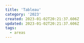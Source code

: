 ```yaml
---
title: 'Tableau'
category: '2023'
created: 2023-01-02T20:21:37.606Z
updated: 2023-01-02T20:21:37.606Z
tags:
  - areas
---
```


